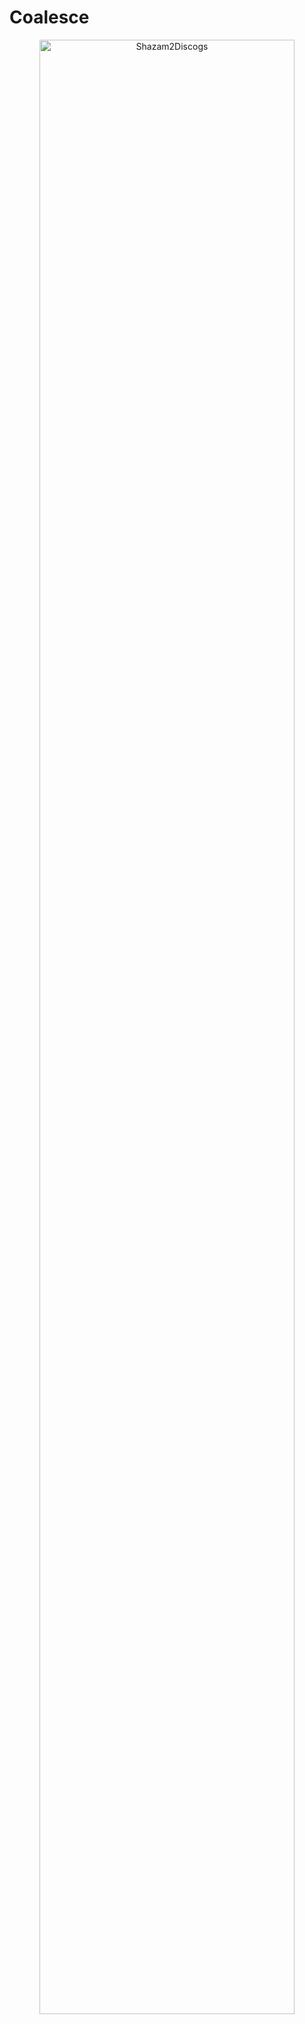 # Coalesce

<p align="center">
  <a href="https://shazam2discogs.olikester.com">
    <img
      alt="Shazam2Discogs"
      src="https://olikester.blob.core.windows.net/$web/assets/project-images/coalesce.png"
      width="90%"
    />
  </a>
</p>
